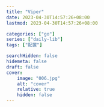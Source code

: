 ```yaml
---
title: "Viper"
date: 2023-04-30T14:57:26+08:00
lastmod: 2023-04-30T14:57:26+08:00

categories: ["go"]
series: ["daily-lib"]
tags: ["配置"]

searchHidden: false
hidemeta: false
draft: false
cover:
    image: "006.jpg"
    alt: "cover"
    relative: true
    hidden: false
---
```


